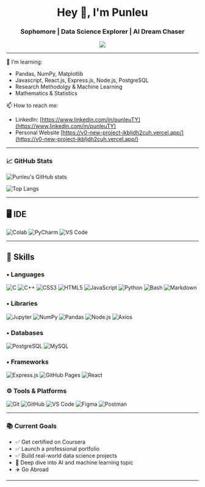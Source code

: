 <h1 align="center">Hey 👋, I'm Punleu</h1>
<h3 align="center">Sophomore | Data Science Explorer | AI Dream Chaser</h3>

<p align="center">
  <img src="https://readme-typing-svg.herokuapp.com?font=Fira+Code&size=20&pause=1000&center=true&vCenter=true&width=450&lines=Computer+Science+Student;Data+Science+Enthusiast;Lifelong+Learner" />
</p>

---


🌱 I’m learning:  
- Pandas, NumPy, Matplotlib  
- Javascript, React.js, Express.js, Node.js, PostgreSQL  
- Research Methodolgy & Machine Learning 
- Mathematics & Statistics
  
📫 How to reach me:  
- LinkedIn: [https://www.linkedin.com/in/punleuTY](https://www.linkedin.com/in/punleuTY)  
- Personal Website [https://v0-new-project-ikbljdh2cuh.vercel.app/](https://v0-new-project-ikbljdh2cuh.vercel.app/)

---

### 📈 GitHub Stats

![Punleu's GitHub stats](https://github-readme-stats.vercel.app/api?username=PunleuTY&show_icons=true&theme=radical)

![Top Langs](https://github-readme-stats.vercel.app/api/top-langs/?username=PunleuTY&layout=compact&theme=radical)

---
## 🖥️ IDE

![Colab](https://img.shields.io/badge/COLAB-F9AB00?style=for-the-badge&logo=googlecolab&logoColor=white)
![PyCharm](https://img.shields.io/badge/PYCHARM-000000?style=for-the-badge&logo=pycharm&logoColor=white)
![VS Code](https://img.shields.io/badge/VSCODE-007ACC?style=for-the-badge&logo=visualstudiocode&logoColor=white)

---

## 🧠 Skills

### • Languages  
![C](https://img.shields.io/badge/C-00599C?style=for-the-badge&logo=c&logoColor=white)
![C++](https://img.shields.io/badge/C%2B%2B-00599C?style=for-the-badge&logo=c%2B%2B&logoColor=white)
![CSS3](https://img.shields.io/badge/CSS3-1572B6?style=for-the-badge&logo=css3&logoColor=white)
![HTML5](https://img.shields.io/badge/HTML5-E34F26?style=for-the-badge&logo=html5&logoColor=white)
![JavaScript](https://img.shields.io/badge/JavaScript-F7DF1E?style=for-the-badge&logo=javascript&logoColor=black)
![Python](https://img.shields.io/badge/Python-3776AB?style=for-the-badge&logo=python&logoColor=white)
![Bash](https://img.shields.io/badge/Bash%20Script-121011?style=for-the-badge&logo=gnu-bash&logoColor=white)
![Markdown](https://img.shields.io/badge/Markdown-000000?style=for-the-badge&logo=markdown&logoColor=white)

### • Libraries  
![Jupyter](https://img.shields.io/badge/JUPYTER-F37626?style=for-the-badge&logo=jupyter&logoColor=white)
![NumPy](https://img.shields.io/badge/NUMPY-013243?style=for-the-badge&logo=numpy&logoColor=white)
![Pandas](https://img.shields.io/badge/PANDAS-150458?style=for-the-badge&logo=pandas&logoColor=white)
![Node.js](https://img.shields.io/badge/NODE%20JS-339933?style=for-the-badge&logo=node.js&logoColor=white)
![Axios](https://img.shields.io/badge/Axios-5A29E4?style=for-the-badge&logo=axios&logoColor=white)

### • Databases  
![PostgreSQL](https://img.shields.io/badge/PostgreSQL-4169E1?style=for-the-badge&logo=postgresql&logoColor=white)
![MySQL](https://img.shields.io/badge/MYSQL-4479A1?style=for-the-badge&logo=mysql&logoColor=white)

### • Frameworks  
![Express.js](https://img.shields.io/badge/EXPRESS%20JS-000000?style=for-the-badge&logo=express&logoColor=white)
![GitHub Pages](https://img.shields.io/badge/GITHUB%20PAGES-121013?style=for-the-badge&logo=github&logoColor=white)
![React](https://img.shields.io/badge/REACT-20232A?style=for-the-badge&logo=react&logoColor=61DAFB)


### ⚙️ Tools & Platforms  
![Git](https://img.shields.io/badge/Git-F05032?style=for-the-badge&logo=git&logoColor=white)
![GitHub](https://img.shields.io/badge/GitHub-181717?style=for-the-badge&logo=github&logoColor=white)
![VS Code](https://img.shields.io/badge/VS%20Code-0078d7?style=for-the-badge&logo=visual-studio-code&logoColor=white)
![Figma](https://img.shields.io/badge/Figma-F24E1E?style=for-the-badge&logo=figma&logoColor=white)
![Postman](https://img.shields.io/badge/Postman-FF6C37?style=for-the-badge&logo=postman&logoColor=white)

---

### 📚 Current Goals

- ✅ Get certified on Coursera  
- ✅ Launch a professional portfolio  
- ✅ Build real-world data science projects  
- 🧠 Deep dive into AI and machine learning topic
- ✈️ Go Abroad 

---
